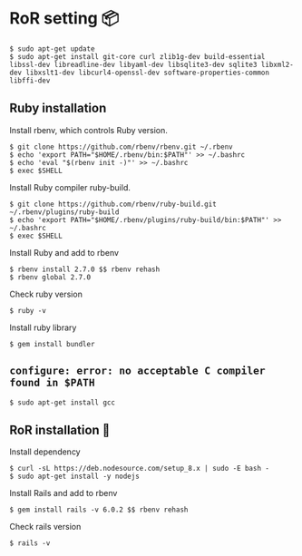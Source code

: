 # RoR setting :package:

```shell
$ sudo apt-get update
$ sudo apt-get install git-core curl zlib1g-dev build-essential libssl-dev libreadline-dev libyaml-dev libsqlite3-dev sqlite3 libxml2-dev libxslt1-dev libcurl4-openssl-dev software-properties-common libffi-dev
```

## Ruby installation

Install rbenv, which controls Ruby version.

```shell
$ git clone https://github.com/rbenv/rbenv.git ~/.rbenv
$ echo 'export PATH="$HOME/.rbenv/bin:$PATH"' >> ~/.bashrc
$ echo 'eval "$(rbenv init -)"' >> ~/.bashrc
$ exec $SHELL
```

Install Ruby compiler ruby-build.

```shell
$ git clone https://github.com/rbenv/ruby-build.git ~/.rbenv/plugins/ruby-build
$ echo 'export PATH="$HOME/.rbenv/plugins/ruby-build/bin:$PATH"' >> ~/.bashrc
$ exec $SHELL
```
Install Ruby and add to rbenv

```shell
$ rbenv install 2.7.0 $$ rbenv rehash
$ rbenv global 2.7.0
```

Check ruby version

```shell
$ ruby -v
```

Install ruby library

```shell
$ gem install bundler
```

## `configure: error: no acceptable C compiler found in $PATH`

```shell
$ sudo apt-get install gcc
```

## RoR installation :rocket:

Install dependency

```shell
$ curl -sL https://deb.nodesource.com/setup_8.x | sudo -E bash -
$ sudo apt-get install -y nodejs
```

Install Rails and add to rbenv

```shell
$ gem install rails -v 6.0.2 $$ rbenv rehash
```

Check rails version

```shell
$ rails -v
```


